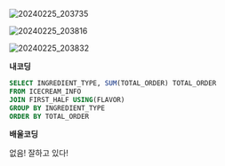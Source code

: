 ![20240225_203735](https://github.com/junhosong0/MySQL/assets/117610783/b370cbd4-1f2f-4eab-8c19-1c45e1b38372)

![20240225_203816](https://github.com/junhosong0/MySQL/assets/117610783/6ce3f6f7-fe07-4738-83e2-1ea94dd91a8f)

![20240225_203832](https://github.com/junhosong0/MySQL/assets/117610783/cefa1652-a0f8-443b-b7c2-7de7f92fdb6b)


**내코딩**
```SQL
SELECT INGREDIENT_TYPE, SUM(TOTAL_ORDER) TOTAL_ORDER
FROM ICECREAM_INFO
JOIN FIRST_HALF USING(FLAVOR)
GROUP BY INGREDIENT_TYPE
ORDER BY TOTAL_ORDER
```

**배울코딩**

없음! 잘하고 있다!

